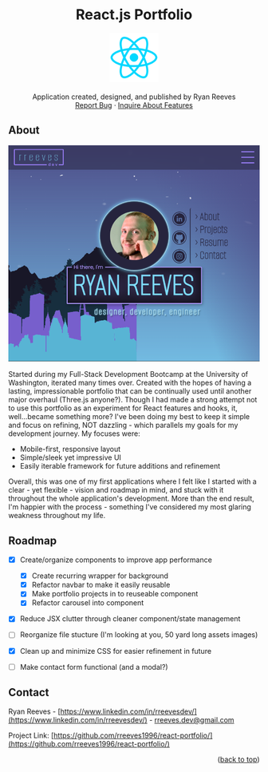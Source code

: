 <a name="readme-top"></a>

<div align="center">
<h1 align="center">React.js Portfolio</h1>

  <p align="center">
    <img src='./react_icon.png' alt='screenshot' width="100">
    <br />
    <br />
    Application created, designed, and published by Ryan Reeves
    <br />
    <a href="https://github.com/rreeves1996/react-portfolio/issues">Report Bug</a>
    ·
    <a href="https://github.com/rreeves1996/react-portfolio/features">Inquire About Features</a>
  </p>
</div>


## About

<img src='./Capture.PNG' alt='screenshot' width="600">

Started during my Full-Stack Development Bootcamp at the University of Washington, iterated many times over. Created with the hopes of having a lasting, impressionable portfolio that can be continually used until another major overhaul (Three.js anyone?).
Though I had made a strong attempt not to use this portfolio as an experiment for React features and hooks, it, well...became something more? I've been doing my best to keep it simple and focus on refining, NOT dazzling - which parallels my goals for my development journey. My focuses were:
* Mobile-first, responsive layout
* Simple/sleek yet impressive UI
* Easily iterable framework for future additions and refinement

Overall, this was one of my first applications where I felt like I started with a clear - yet flexible - vision and roadmap in mind, and stuck with it throughout the whole application's development. More than the end result, I'm happier with the process - something I've considered my most glaring weakness throughout my life.


## Roadmap

- [x] Create/organize components to improve app performance
    - [x] Create recurring wrapper for background
    - [x] Refactor navbar to make it easily reusable
    - [x] Make portfolio projects in to reuseable component
    - [x] Refactor carousel into component
- [x] Reduce JSX clutter through cleaner component/state management
- [ ] Reorganize file stucture (I'm looking at you, 50 yard long assets images)
- [x] Clean up and minimize CSS for easier refinement in future
- [ ] Make contact form functional (and a modal?)


## Contact

Ryan Reeves - [https://www.linkedin.com/in/rreevesdev/](https://www.linkedin.com/in/rreevesdev/) - rreeves.dev@gmail.com

Project Link: [https://github.com/rreeves1996/react-portfolio/](https://github.com/rreeves1996/react-portfolio/)

<p align="right">(<a href="#readme-top">back to top</a>)</p>
